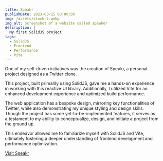 ```yaml
---
title: Speakr
publishDate: 2023-03-15 00:00:00
img: /assets/stock-2.webp
img_alt: Screenshot of a website called speaker
description: |
  My first SolidJS project
tags:
  - SolidJS
  - Frontend
  - Performance
  - Vite
---
```


One of my self-driven initiatives was the creation of Speakr, a personal project designed as a Twitter clone.

This project, built primarily using SolidJS, gave me a hands-on experience in working with this reactive UI library. Additionally, I utilized Vite for an enhanced development experience and optimized build performance.

The web application has a bespoke design, mirroring key functionalities of Twitter, while also demonstrating my unique styling and design skills. Though the project has some yet-to-be-implemented features, it serves as a testament to my ability to conceptualize, design, and initiate a project from the ground up.

This endeavor allowed me to familiarize myself with SolidJS and Vite, ultimately fostering a deeper understanding of frontend development and performance optimization.

<a href="https://speakr-delta.vercel.app/">Visit Speakr</a>
